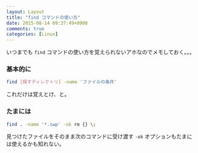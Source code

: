 ```yaml
---
layout: Layout
title: "find コマンドの使い方"
date: 2015-08-14 09:37:49+0900
comments: true
categories: [Linux]
---
```


いつまでも `find` コマンドの使い方を覚えられないアホなのでメモしておく。。。


### 基本的に

```bash
find [探すディレクトリ] -name 'ファイルの条件'
```

これだけは覚えとけ、と。

### たまには

```bash
find . -name '*.swp' -ok rm {} \;
```

見つけたファイルをそのまま次のコマンドに受け渡す `-ok` オプションもたまには使えるかも知れない。


